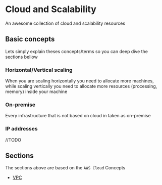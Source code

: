 # Cloud and Scalability

An awesome collection of cloud and scalability resources

## Basic concepts

Lets simply explain theses concepts/terms so you can deep dive the sections bellow

### Horizontal/Vertical scaling

When you are scaling horizontally you need to allocate more machines, while scaling vertically you need to allocate more resources (processing, memory) inside your machine

### On-premise

Every infrastructure that is not based on cloud in taken as on-premise

### IP addresses

//TODO

## Sections

The sections above are based on the `AWS Cloud` Concepts

- [VPC](VPC.md)
